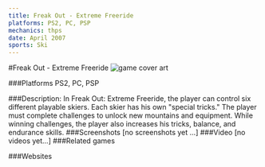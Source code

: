 ```yaml
---
title: Freak Out - Extreme Freeride
platforms: PS2, PC, PSP
mechanics: thps
date: April 2007
sports: Ski
---
```

#Freak Out - Extreme Freeride
![game cover art](//images.igdb.com/igdb/image/upload/t_cover_big/k4m1jnwmu9v7scyeesy4.jpg "Logo Title Text 1")

###Platforms
PS2, PC, PSP

###Description:
In Freak Out: Extreme Freeride, the player can control six different playable skiers. Each skier has his own "special tricks." The player must complete challenges to unlock new mountains and equipment. While winning challenges, the player also increases his tricks, balance, and endurance skills.
###Screenshots
[no screenshots yet ...]
###Video
[no videos yet...]
###Related games

###Websites

